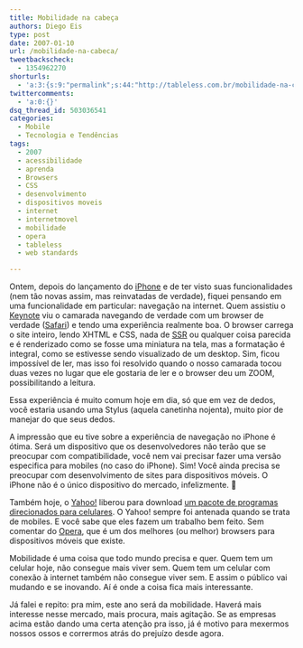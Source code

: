 ```yaml
---
title: Mobilidade na cabeça
authors: Diego Eis
type: post
date: 2007-01-10
url: /mobilidade-na-cabeca/
tweetbackscheck:
  - 1354962270
shorturls:
  - 'a:3:{s:9:"permalink";s:44:"http://tableless.com.br/mobilidade-na-cabeca";s:7:"tinyurl";s:26:"http://tinyurl.com/3z3gjoq";s:4:"isgd";s:19:"http://is.gd/DDW7kr";}'
twittercomments:
  - 'a:0:{}'
dsq_thread_id: 503036541
categories:
  - Mobile
  - Tecnologia e Tendências
tags:
  - 2007
  - acessibilidade
  - aprenda
  - Browsers
  - CSS
  - desenvolvimento
  - dispositivos moveis
  - internet
  - internetmovel
  - mobilidade
  - opera
  - tableless
  - web standards

---
```

Ontem, depois do lançamento do [iPhone][1] e de ter visto suas funcionalidades (nem tão novas assim, mas reinvatadas de verdade), fiquei pensando em uma funcionalidade em particular: navegação na internet. Quem assistiu o [Keynote][2] viu o camarada navegando de verdade com um browser de verdade ([Safari][3]) e tendo uma experiência realmente boa. O browser carrega o site inteiro, lendo XHTML e CSS, nada de [SSR][4] ou qualquer coisa parecida e é renderizado como se fosse uma miniatura na tela, mas a formatação é integral, como se estivesse sendo visualizado de um desktop. Sim, ficou impossível de ler, mas isso foi resolvido quando o nosso camarada tocou duas vezes no lugar que ele gostaria de ler e o browser deu um ZOOM, possibilitando a leitura.
  
Essa experiência é muito comum hoje em dia, só que em vez de dedos, você estaria usando uma Stylus (aquela canetinha nojenta), muito pior de manejar do que seus dedos.

A impressão que eu tive sobre a experiência de navegação no iPhone é ótima. Será um dispositivo que os desenvolvedores não terão que se preocupar com compatibilidade, você nem vai precisar fazer uma versão especifica para mobiles (no caso do iPhone). Sim! Você ainda precisa se preocupar com desenvolvimento de sites para dispositivos móveis. O iPhone não é o único dispositivo do mercado, infelizmente. 🙂

Também hoje, o [Yahoo!][5] liberou para download [um pacote de programas direcionados para celulares][6]. O Yahoo! sempre foi antenada quando se trata de mobiles. E você sabe que eles fazem um trabalho bem feito. Sem comentar do [Opera][7], que é um dos melhores (ou melhor) browsers para dispositivos móveis que existe.
  
Mobilidade é uma coisa que todo mundo precisa e quer. Quem tem um celular hoje, não consegue mais viver sem. Quem tem um celular com conexão à internet também não consegue viver sem. E assim o público vai mudando e se inovando. Aí é onde a coisa fica mais interessante.

Já falei e repito: pra mim, este ano será da mobilidade. Haverá mais interesse nesse mercado, mais procura, mais agitação. Se as empresas acima estão dando uma certa atenção pra isso, já é motivo para mexermos nossos ossos e corrermos atrás do prejuízo desde agora.

 [1]: http://apple.com/iphone
 [2]: http://www.apple.com/iphone/keynote/
 [3]: http://www.apple.com/macosx/features/safari/
 [4]: http://tableless.com.br/aprenda/sites-para-dispositivos-moveis-ssr/
 [5]: http://yahoo.com/
 [6]: http://mobile.yahoo.com/go
 [7]: http://opera.com/